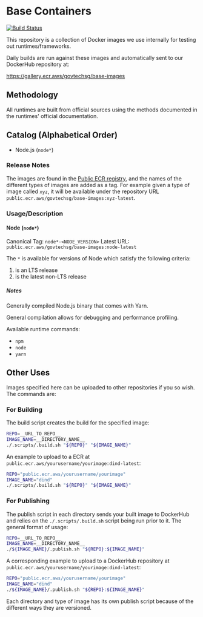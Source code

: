 # Base Containers

[![Build Status](https://github.com/govtechsg/base-images/actions/workflows/build.yaml/badge.svg)](https://github.com/govtechsg/base-images/actions/workflows/build.yaml/)

This repository is a collection of Docker images we use internally for testing out runtimes/frameworks.

Daily builds are run against these images and automatically sent to our DockerHub repository at:

https://gallery.ecr.aws/govtechsg/base-images

## Methodology
All runtimes are built from official sources using the methods documented in the runtimes' official documentation.

## Catalog (Alphabetical Order)

- Node.js (`node*`)

### Release Notes
The images are found in the [Public ECR registry](https://gallery.ecr.aws/govtechsg/base-images), and the names of the different types of images are added as a tag. For example given a type of image called `xyz`, it will be available under the repository URL `public.ecr.aws/govtechsg/base-images:xyz-latest`.

### Usage/Description

#### Node (`node*`)
Canonical Tag: `node*-<NODE_VERSION>`
Latest URL: `public.ecr.aws/govtechsg/base-images:node-latest`

The `*` is available for versions of Node which satisfy the following criteria:

1. is an LTS release
2. is the latest non-LTS release

##### Notes
Generally compiled Node.js binary that comes with Yarn.

General compilation allows for debugging and performance profiling.

Available runtime commands:

- `npm`
- `node`
- `yarn`

## Other Uses
Images specified here can be uploaded to other repositories if you so wish. The commands are:

### For Building
The build script creates the build for the specified image:

```bash
REPO=__URL_TO_REPO__
IMAGE_NAME=__DIRECTORY_NAME__
./.scripts/.build.sh "${REPO}" "${IMAGE_NAME}"
```

An example to upload to a ECR at `public.ecr.aws/yourusername/yourimage:dind-latest`:

```bash
REPO="public.ecr.aws/yourusername/yourimage"
IMAGE_NAME="dind"
./.scripts/.build.sh "${REPO}" "${IMAGE_NAME}"
```

### For Publishing
The publish script in each directory sends your built image to DockerHub and relies on the `./.scripts/.build.sh` script being run prior to it. The general format of usage:

```bash
REPO=__URL_TO_REPO__
IMAGE_NAME=__DIRECTORY_NAME__
./${IMAGE_NAME}/.publish.sh "${REPO}:${IMAGE_NAME}"
```

A corresponding example to upload to a DockerHub repository at `public.ecr.aws/yourusername/yourimage:dind-latest`:

```bash
REPO="public.ecr.aws/yourusername/yourimage"
IMAGE_NAME="dind"
./${IMAGE_NAME}/.publish.sh "${REPO}:${IMAGE_NAME}"
```

Each directory and type of image has its own publish script because of the different ways they are versioned.
